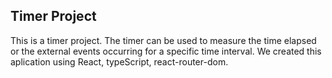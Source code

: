 ## Timer Project

This is a timer project. The timer can be used to measure the time elapsed or the external events occurring for a specific time interval. We created this aplication using React, typeScript, react-router-dom.
